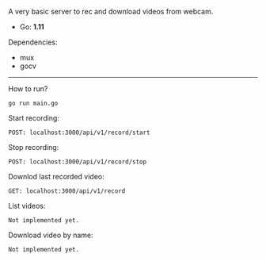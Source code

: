 A very basic server to rec and download videos from webcam.

* Go: **1.11**

Dependencies:

* mux
* gocv

----

How to run?
    
    go run main.go

Start recording:

    POST: localhost:3000/api/v1/record/start
    
Stop recording:

    POST: localhost:3000/api/v1/record/stop
    
Downlod last recorded video:

    GET: localhost:3000/api/v1/record
    
List videos:

    Not implemented yet.
    
Download video by name:

    Not implemented yet.